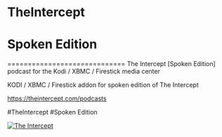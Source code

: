 # TheIntercept
# Spoken Edition
=============================
The Intercept [Spoken Edition] podcast for the Kodi / XBMC / Firestick media center

KODI / XBMC / Firestick addon for spoken edition of The Intercept

https://theintercept.com/podcasts

#TheIntercept
#Spoken Edition

<a href="https://www.theintercept.com"><img src="https://proxy.duckduckgo.com/iu/?u=https%3A%2F%2Fcdn01.theintercept.com%2Fstatic%2Flogo-rectangle.png&f=1" alt="The Intercept">
